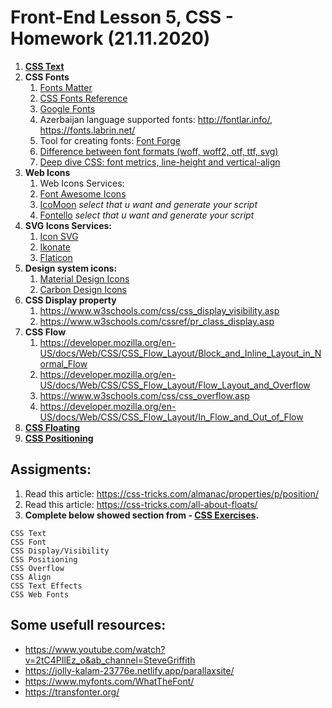 # Front-End Lesson 5, CSS - Homework (21.11.2020)

1. **[CSS Text](https://www.w3schools.com/css/css_text.asp)**
2. **CSS Fonts**
   1. [Fonts Matter](https://i.pinimg.com/736x/cd/b3/b0/cdb3b0bca924313443af3693860fc306.jpg)
   2. [CSS Fonts Reference](https://www.w3schools.com/css/css_font.asp)
   3. [Google Fonts](https://fonts.google.com/)
   4. Azerbaijan language supported fonts: http://fontlar.info/, https://fonts.labrin.net/
   5. Tool for creating fonts: [Font Forge](https://fontforge.org/en-US/)
   6. [Difference between font formats (woff, woff2, otf, ttf, svg)](https://medium.com/@vilcins/difference-between-font-formats-2e860058b18d)
   7. [Deep dive CSS: font metrics, line-height and vertical-align](https://iamvdo.me/en/blog/css-font-metrics-line-height-and-vertical-align)
3.  **Web Icons**
    1. Web Icons Services: 
    2. [Font Awesome Icons](https://fontawesome.com/)
    3. [IcoMoon](https://icomoon.io/) *select that u want and generate your script*
    4. [Fontello](http://fontello.com/) *select that u want and generate your script*
4. **SVG Icons Services:**
     1. [Icon SVG](https://iconsvg.xyz/)
     2. [Ikonate](https://www.ikonate.com/)
     3. [Flaticon](https://www.flaticon.com/)
5. **Design system icons:**
     1. [Material Design Icons](https://material.io/resources/icons/)
     2. [Carbon Design Icons](https://www.carbondesignsystem.com/guidelines/icons/library)
6.  **CSS Display property**
    1. https://www.w3schools.com/css/css_display_visibility.asp
    2. https://www.w3schools.com/cssref/pr_class_display.asp
7.  **CSS Flow**
    1. https://developer.mozilla.org/en-US/docs/Web/CSS/CSS_Flow_Layout/Block_and_Inline_Layout_in_Normal_Flow
    2. https://developer.mozilla.org/en-US/docs/Web/CSS/CSS_Flow_Layout/Flow_Layout_and_Overflow
    3. https://www.w3schools.com/css/css_overflow.asp
    4. https://developer.mozilla.org/en-US/docs/Web/CSS/CSS_Flow_Layout/In_Flow_and_Out_of_Flow
8.  **[CSS Floating](https://www.w3schools.com/css/css_float.asp)**
9.  **[CSS Positioning](https://www.w3schools.com/css/css_positioning.asp)**

## Assigments:

1. Read this article: https://css-tricks.com/almanac/properties/p/position/
2. Read this article: https://css-tricks.com/all-about-floats/
3. **Complete below showed section from - [CSS Exercises](https://www.w3schools.com/css/css_exercises.asp).**
```
CSS Text
CSS Font
CSS Display/Visibility
CSS Positioning
CSS Overflow
CSS Align
CSS Text Effects
CSS Web Fonts
```

## Some usefull resources:

- https://www.youtube.com/watch?v=2tC4PIlEz_o&ab_channel=SteveGriffith
- https://jolly-kalam-23776e.netlify.app/parallaxsite/
- https://www.myfonts.com/WhatTheFont/
- https://transfonter.org/
